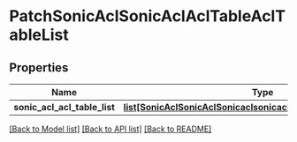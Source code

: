 # PatchSonicAclSonicAclAclTableAclTableList

## Properties
Name | Type | Description | Notes
------------ | ------------- | ------------- | -------------
**sonic_acl_acl_table_list** | [**list[SonicAclSonicAclSonicaclsonicaclACLTABLEACLTABLELIST]**](SonicAclSonicAclSonicaclsonicaclACLTABLEACLTABLELIST.md) |  | [optional] 

[[Back to Model list]](../README.md#documentation-for-models) [[Back to API list]](../README.md#documentation-for-api-endpoints) [[Back to README]](../README.md)


